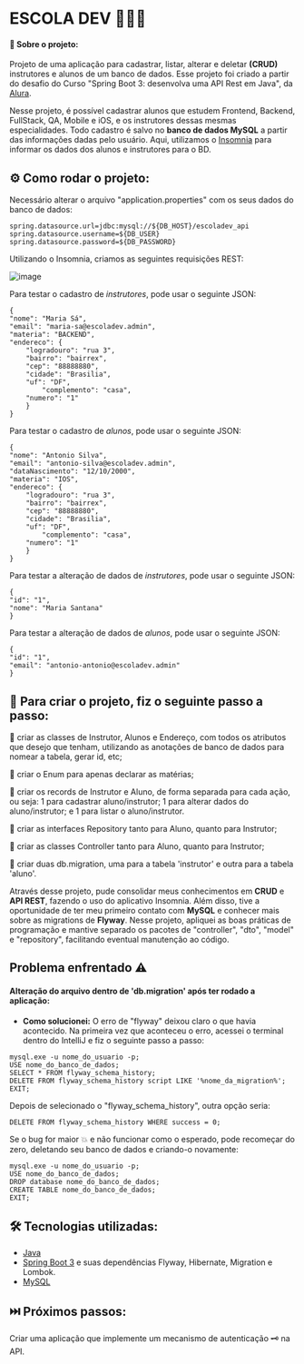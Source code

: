 # ESCOLA DEV 🧑🏼‍🎓


#### 💾 **Sobre o projeto:**

Projeto de uma aplicação para cadastrar, listar, alterar e deletar **(CRUD)** instrutores e alunos de um banco de dados. Esse projeto foi criado a partir do desafio do Curso "Spring Boot 3: desenvolva uma API Rest em Java", da [Alura](https://www.alura.com.br/). 

Nesse projeto, é possível cadastrar alunos que estudem Frontend, Backend, FullStack, QA, Mobile e iOS, e os instrutores dessas mesmas especialidades. Todo cadastro é salvo no **banco de dados MySQL** a partir das informações dadas pelo usuário. Aqui, utilizamos o [Insomnia](https://insomnia.rest/download) para informar os dados dos alunos e instrutores para o BD. 

## ⚙️ **Como rodar o projeto:**
Necessário alterar o arquivo "application.properties" com os seus dados do banco de dados:
```
spring.datasource.url=jdbc:mysql://${DB_HOST}/escoladev_api
spring.datasource.username=${DB_USER}
spring.datasource.password=${DB_PASSWORD}
```

Utilizando o Insomnia, criamos as seguintes requisições REST:

![image](https://github.com/user-attachments/assets/9344a111-c947-4497-aa0b-8fd5044162c2)

Para testar o cadastro de *instrutores*, pode usar o seguinte JSON:
```
{
"nome": "Maria Sá",
"email": "maria-sa@escoladev.admin",
"materia": "BACKEND",
"endereco": {
    "logradouro": "rua 3",
    "bairro": "bairrex",
    "cep": "88888880",
    "cidade": "Brasilia",
    "uf": "DF",
		"complemento": "casa",
    "numero": "1"
    }
}
```

Para testar o cadastro de *alunos*, pode usar o seguinte JSON:
```
{
"nome": "Antonio Silva",
"email": "antonio-silva@escoladev.admin",
"dataNascimento": "12/10/2000",
"materia": "IOS",
"endereco": {
    "logradouro": "rua 3",
    "bairro": "bairrex",
    "cep": "88888880",
    "cidade": "Brasilia",
    "uf": "DF",
		"complemento": "casa",
    "numero": "1"
    }
}
```

Para testar a alteração de dados de *instrutores*, pode usar o seguinte JSON:
```
{
"id": "1",
"nome": "Maria Santana"
}
```

Para testar a alteração de dados de *alunos*, pode usar o seguinte JSON:
```
{
"id": "1",
"email": "antonio-antonio@escoladev.admin"
}
```


## 📄 **Para criar o projeto, fiz o seguinte passo a passo:**
📌 criar as classes de Instrutor, Alunos e Endereço, com todos os atributos que desejo que tenham, utilizando as anotações de banco de dados para nomear a tabela, gerar id, etc;

📌 criar o Enum para apenas declarar as matérias;

📌 criar os records de Instrutor e Aluno, de forma separada para cada ação, ou seja:
1 para cadastrar aluno/instrutor;
1 para alterar dados do aluno/instrutor; e
1 para listar o aluno/instrutor.

📌 criar as interfaces Repository tanto para Aluno, quanto para Instrutor;

📌 criar as classes Controller tanto para Aluno, quanto para Instrutor;

📌 criar duas db.migration, uma para a tabela 'instrutor' e outra para a tabela 'aluno'.

Através desse projeto, pude consolidar meus conhecimentos em **CRUD** e **API REST**, fazendo o uso do aplicativo Insomnia. Além disso, tive a oportunidade de ter meu primeiro contato com **MySQL** e conhecer mais sobre as migrations de **Flyway**. Nesse projeto, apliquei as boas práticas de programação e mantive separado os pacotes de "controller", "dto", "model" e "repository", facilitando eventual manutenção ao código.

## **Problema enfrentado** ⚠️
#### Alteração do arquivo dentro de 'db.migration' após ter rodado a aplicação:
* **Como solucionei:** O erro de "flyway" deixou claro o que havia acontecido. Na primeira vez que aconteceu o erro, acessei o terminal dentro do IntelliJ e fiz o seguinte passo a passo:
```
mysql.exe -u nome_do_usuario -p;
USE nome_do_banco_de_dados;
SELECT * FROM flyway_schema_history;
DELETE FROM flyway_schema_history script LIKE '%nome_da_migration%';
EXIT;
```
Depois de selecionado o "flyway_schema_history", outra opção seria:
```
DELETE FROM flyway_schema_history WHERE success = 0;
```
Se o bug for maior 💥 e não funcionar como o esperado, pode recomeçar do zero, deletando seu banco de dados e criando-o novamente:
```
mysql.exe -u nome_do_usuario -p;
USE nome_do_banco_de_dados;
DROP database nome_do_banco_de_dados;
CREATE TABLE nome_do_banco_de_dados;
EXIT;
```

## 🛠 **Tecnologias utilizadas:** 
* [Java](https://www.java.com/pt-BR/)
* [Spring Boot 3](https://spring.io/projects/spring-boot) e suas dependências Flyway, Hibernate, Migration e Lombok.
* [MySQL](https://www.mysql.com/)

## ⏭️ Próximos passos:
Criar uma aplicação que implemente um mecanismo de autenticação 🗝 na API.
